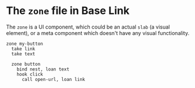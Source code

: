 # The `zone` file in Base Link

The `zone` is a UI component, which could be an actual `slab` (a visual
element), or a meta component which doesn't have any visual
functionality.

```
zone my-button
  take link
  take text

  zone button
    bind nest, loan text
    hook click
      call open-url, loan link
```
